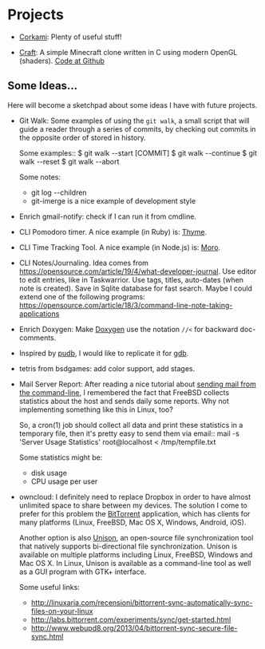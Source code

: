 Projects
========

 - [Corkami](https://code.google.com/p/corkami/):
   Plenty of useful stuff!

 - [Craft](http://www.michaelfogleman.com/craft/):
   A simple Minecraft clone written in C using modern OpenGL (shaders).
   [Code at Github](https://github.com/fogleman/Craft)


Some Ideas...
-------------

Here will become a sketchpad about some ideas I have with future projects.

 - Git Walk:
   Some examples of using the `git walk`, a small script that will guide a
   reader through a series of commits, by checking out commits in the opposite
   order of stored in history.

   Some examples::
    $ git walk --start [COMMIT]
    $ git walk --continue
    $ git walk --reset
    $ git walk --abort

   Some notes:
      * git log --children
      * git-imerge is a nice example of development style

 - Enrich gmail-notify: check if I can run it from cmdline.

 - CLI Pomodoro timer.  A nice example (in Ruby) is:
   [Thyme](https://github.com/hughbien/thyme).

 - CLI Time Tracking Tool.  A nice example (in Node.js) is:
   [Moro](https://github.com/albacoretuna/moro).

 - CLI Notes/Journaling.
   Idea comes from <https://opensource.com/article/19/4/what-developer-journal>.
   Use editor to edit entries, like in Taskwarrior.
   Use tags, titles, auto-dates (when note is created).
   Save in Sqlite database for fast search.
   Maybe I could extend one of the following programs:
   <https://opensource.com/article/18/3/command-line-note-taking-applications>

 - Enrich Doxygen:
   Make [Doxygen](http://doxygen.org/) use the notation `//<` for backward doc-comments.

 - Inspired by [pudb](https://pypi.python.org/pypi/pudb), I would like to replicate it
   for [gdb](https://www.gnu.org/software/gdb/).

 - tetris from bsdgames: add color support, add stages.

 - Mail Server Report:  After reading a nice tutorial about
   [sending mail from the command-line][linux-mail-article],
   I remembered the fact that FreeBSD collects statistics about the host and
   sends daily some reports.  Why not implementing something like this in
   Linux, too?

   So, a cron(1) job should collect all data and print these statistics in a
   temporary file, then it's pretty easy to send them via email::
     mail -s 'Server Usage Statistics' root@localhost < /tmp/tempfile.txt

   Some statistics might be:
    * disk usage
    * CPU usage per user

[linux-mail-article]:	http://www.binarytides.com/linux-mail-command-examples/

 - owncloud:  I definitely need to replace Dropbox in order to have almost
   unlimited space to share between my devices.  The solution I come to prefer
   for this problem the [BitTorrent](http://bittorrent.com/) application,
   which has clients for many platforms (Linux, FreeBSD, Mac OS X, Windows,
   Android, iOS).

   Another option is also [Unison](http://www.cis.upenn.edu/~bcpierce/unison/),
   an open-source file synchronization tool that natively supports
   bi-directional file synchronization. Unison is available on multiple
   platforms including Linux, FreeBSD, Windows and Mac OS X. In Linux, Unison is
   available as a command-line tool as well as a GUI program with GTK+ interface.

   Some useful links:
    * http://linuxaria.com/recensioni/bittorrent-sync-automatically-sync-files-on-your-linux
    * http://labs.bittorrent.com/experiments/sync/get-started.html
    * http://www.webupd8.org/2013/04/bittorrent-sync-secure-file-sync.html
